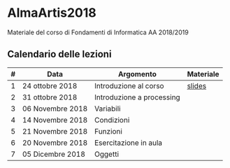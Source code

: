 # AlmaArtis2018
Materiale del corso di Fondamenti di Informatica AA 2018/2019

## Calendario delle lezioni
| # | Data             | Argomento                 | Materiale |
|---|------------------|---------------------------|-----------|
| 1 | 24 ottobre 2018  | Introduzione al corso     | [slides](/slides/01_intro.pdf)          |
| 2 | 31 ottobre 2018  | Introduzione a processing |           |
| 3 | 06 Novembre 2018 | Variabili                 |           |
| 4 | 14 Novembre 2018 | Condizioni                |           |
| 5 | 21 Novembre 2018 | Funzioni                  |           |
| 6 | 20 Novembre 2018 | Esercitazione in aula     |           |
| 7 | 05 Dicembre 2018 | Oggetti                   |           |
